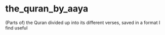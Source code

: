 # the_quran_by_aaya
(Parts of) the Quran divided up into its different verses, saved in a format I find useful
